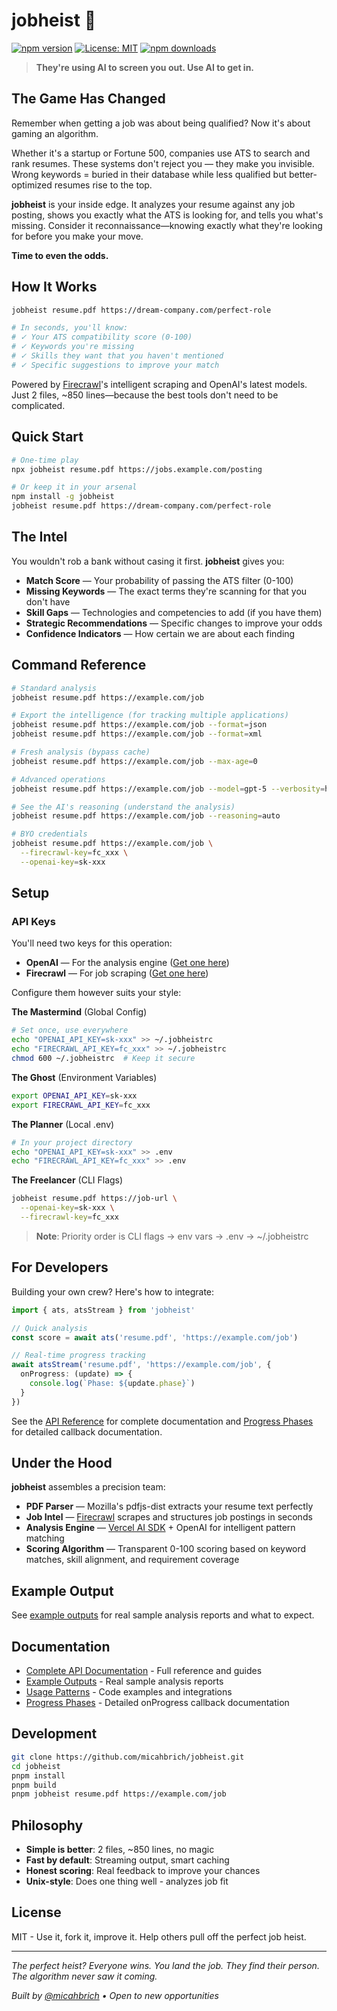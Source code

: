 # jobheist 💼

[![npm version](https://img.shields.io/npm/v/jobheist.svg)](https://www.npmjs.com/package/jobheist)
[![License: MIT](https://img.shields.io/badge/License-MIT-yellow.svg)](https://opensource.org/licenses/MIT)
[![npm downloads](https://img.shields.io/npm/dm/jobheist.svg)](https://www.npmjs.com/package/jobheist)

> **They're using AI to screen you out. Use AI to get in.**

## The Game Has Changed

Remember when getting a job was about being qualified? Now it's about gaming an algorithm.

Whether it's a startup or Fortune 500, companies use ATS to search and rank resumes. These systems don't reject you — they make you invisible. Wrong keywords = buried in their database while less qualified but better-optimized resumes rise to the top.

**jobheist** is your inside edge. It analyzes your resume against any job posting, shows you exactly what the ATS is looking for, and tells you what's missing. Consider it reconnaissance—knowing exactly what they're looking for before you make your move.

**Time to even the odds.**

## How It Works

```bash
jobheist resume.pdf https://dream-company.com/perfect-role

# In seconds, you'll know:
# ✓ Your ATS compatibility score (0-100)
# ✓ Keywords you're missing
# ✓ Skills they want that you haven't mentioned
# ✓ Specific suggestions to improve your match
```

Powered by [Firecrawl](https://firecrawl.com)'s intelligent scraping and OpenAI's latest models. Just 2 files, ~850 lines—because the best tools don't need to be complicated.

## Quick Start

```bash
# One-time play
npx jobheist resume.pdf https://jobs.example.com/posting

# Or keep it in your arsenal
npm install -g jobheist
jobheist resume.pdf https://dream-company.com/perfect-role
```

## The Intel

You wouldn't rob a bank without casing it first. **jobheist** gives you:

- **Match Score** — Your probability of passing the ATS filter (0-100)
- **Missing Keywords** — The exact terms they're scanning for that you don't have
- **Skill Gaps** — Technologies and competencies to add (if you have them)
- **Strategic Recommendations** — Specific changes to improve your odds
- **Confidence Indicators** — How certain we are about each finding

## Command Reference

```bash
# Standard analysis
jobheist resume.pdf https://example.com/job

# Export the intelligence (for tracking multiple applications)
jobheist resume.pdf https://example.com/job --format=json
jobheist resume.pdf https://example.com/job --format=xml

# Fresh analysis (bypass cache)
jobheist resume.pdf https://example.com/job --max-age=0

# Advanced operations
jobheist resume.pdf https://example.com/job --model=gpt-5 --verbosity=high

# See the AI's reasoning (understand the analysis)
jobheist resume.pdf https://example.com/job --reasoning=auto

# BYO credentials
jobheist resume.pdf https://example.com/job \
  --firecrawl-key=fc_xxx \
  --openai-key=sk-xxx
```

## Setup

### API Keys

You'll need two keys for this operation:
- **OpenAI** — For the analysis engine ([Get one here](https://platform.openai.com/api-keys))
- **Firecrawl** — For job scraping ([Get one here](https://firecrawl.com))

Configure them however suits your style:

**The Mastermind** (Global Config)
```bash
# Set once, use everywhere
echo "OPENAI_API_KEY=sk-xxx" >> ~/.jobheistrc
echo "FIRECRAWL_API_KEY=fc_xxx" >> ~/.jobheistrc
chmod 600 ~/.jobheistrc  # Keep it secure
```

**The Ghost** (Environment Variables)
```bash
export OPENAI_API_KEY=sk-xxx
export FIRECRAWL_API_KEY=fc_xxx
```

**The Planner** (Local .env)
```bash
# In your project directory
echo "OPENAI_API_KEY=sk-xxx" >> .env
echo "FIRECRAWL_API_KEY=fc_xxx" >> .env
```

**The Freelancer** (CLI Flags)
```bash
jobheist resume.pdf https://job-url \
  --openai-key=sk-xxx \
  --firecrawl-key=fc_xxx
```

> **Note**: Priority order is CLI flags → env vars → .env → ~/.jobheistrc

## For Developers

Building your own crew? Here's how to integrate:

```typescript
import { ats, atsStream } from 'jobheist'

// Quick analysis
const score = await ats('resume.pdf', 'https://example.com/job')

// Real-time progress tracking
await atsStream('resume.pdf', 'https://example.com/job', {
  onProgress: (update) => {
    console.log(`Phase: ${update.phase}`)
  }
})
```

See the [API Reference](./docs/api-reference.mdx) for complete documentation and [Progress Phases](./docs/progress-phases.mdx) for detailed callback documentation.

## Under the Hood

**jobheist** assembles a precision team:

- **PDF Parser** — Mozilla's pdfjs-dist extracts your resume text perfectly
- **Job Intel** — [Firecrawl](https://www.firecrawl.dev) scrapes and structures job postings in seconds
- **Analysis Engine** — [Vercel AI SDK](https://ai-sdk.dev/) + OpenAI for intelligent pattern matching
- **Scoring Algorithm** — Transparent 0-100 scoring based on keyword matches, skill alignment, and requirement coverage

## Example Output

See [example outputs](./docs/examples.mdx) for real sample analysis reports and what to expect.

## Documentation

- [Complete API Documentation](./docs/) - Full reference and guides
- [Example Outputs](./docs/examples.mdx) - Real sample analysis reports
- [Usage Patterns](./docs/usage-patterns.mdx) - Code examples and integrations
- [Progress Phases](./docs/progress-phases.mdx) - Detailed onProgress callback documentation

## Development

```bash
git clone https://github.com/micahbrich/jobheist.git
cd jobheist
pnpm install
pnpm build
pnpm jobheist resume.pdf https://example.com/job
```

## Philosophy

- **Simple is better**: 2 files, ~850 lines, no magic
- **Fast by default**: Streaming output, smart caching
- **Honest scoring**: Real feedback to improve your chances
- **Unix-style**: Does one thing well - analyzes job fit

## License

MIT - Use it, fork it, improve it. Help others pull off the perfect job heist.

---

*The perfect heist? Everyone wins. You land the job. They find their person. The algorithm never saw it coming.*

*Built by [@micahbrich](https://x.com/micahbrich) • Open to new opportunities*
